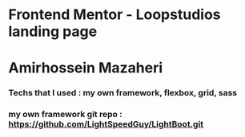 # Frontend Mentor - Loopstudios landing page

# Amirhossein Mazaheri

### Techs that I used : my own framework, flexbox, grid, sass

### my own framework git repo : https://github.com/LightSpeedGuy/LightBoot.git